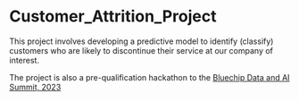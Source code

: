 # Customer_Attrition_Project
This project involves developing a predictive model to identify (classify) customers who are likely to discontinue their service at our company of interest.

The project is also a pre-qualification hackathon to the [Bluechip Data and AI Summit, 2023](https://www.linkedin.com/posts/bluechip-technologies-limited_a-celebration-of-innovation-and-collaboration-activity-7141821270588923905-q6g3/)
